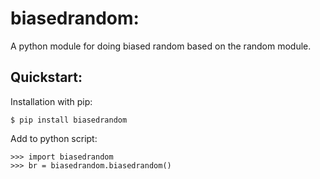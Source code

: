 # biasedrandom:
A python module for doing biased random based on the random module.

## Quickstart:
Installation with pip:
```
$ pip install biasedrandom
```
Add to python script:
```
>>> import biasedrandom
>>> br = biasedrandom.biasedrandom()
```
